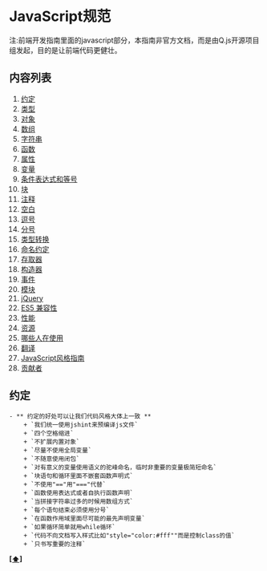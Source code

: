 # JavaScript规范 
注:前端开发指南里面的javascript部分，本指南非官方文档，而是由Q.js开源项目组发起，目的是让前端代码更健壮。
## <a name='TOC'>内容列表</a>
1. [约定](#promise)
1. [类型](#types)
1. [对象](#objects)
1. [数组](#arrays)
1. [字符串](#strings)
1. [函数](#functions)
1. [属性](#properties)
1. [变量](#variables)
1. [条件表达式和等号](#conditionals)
1. [块](#blocks)
1. [注释](#comments)
1. [空白](#whitespace)
1. [逗号](#commas)
1. [分号](#semicolons)
1. [类型转换](#type-coercion)
1. [命名约定](#naming-conventions)
1. [存取器](#accessors)
1. [构造器](#constructors)
1. [事件](#events)
1. [模块](#modules)
1. [jQuery](#jquery)
1. [ES5 兼容性](#es5)
1. [性能](#performance)
1. [资源](#resources)
1. [哪些人在使用](#in-the-wild)
1. [翻译](#translation)
1. [JavaScript风格指南](#guide-guide)
1. [贡献者](#contributors)

## <a name='promise'>约定</a>
	- ** 约定的好处可以让我们代码风格大体上一致 **
		+ `我们统一使用jshint来预编译js文件`
		+ `四个空格缩进`
		+ `不扩展内置对象`
		+ `尽量不使用全局变量`
		+ `不随意使用闭包`
		+ `对有意义的变量使用语义的驼峰命名，临时非重要的变量极简短命名`
		+ `块语句和循环里面不嵌套函数声明式`
		+ `不使用"=="用"==="代替`
		+ `函数使用表达式或者自执行函数声明`
		+ `当拼接字符串过多的时候用数组方式`
		+ `每个语句结束必须使用分号`
		+ `在函数作用域里面尽可能的最先声明变量`
		+ `如果循环简单就用while循环`
		+ `代码不向文档写入样式比如"style="color:#fff""而是控制class的值`
		+ `只书写重要的注释`
**[[⬆]](#TOC)**

